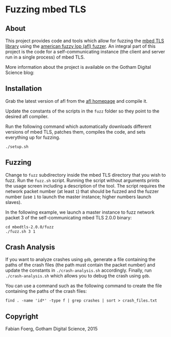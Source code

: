 # Fuzzing mbed TLS

## About

This project provides code and tools which allow for fuzzing the [mbed TLS library](https://tls.mbed.org/) using the [american fuzzy lop (afl) fuzzer](http://lcamtuf.coredump.cx/afl/).
An integral part of this project is the code for a self-communicating instance (the client and server run in a single process) of mbed TLS.

More information about the project is available on the Gotham Digital Science blog: 

## Installation

Grab the latest version of afl from the [afl homepage](http://lcamtuf.coredump.cx/afl/) and compile it.

Update the constants of the scripts in the `fuzz` folder so they point to the desired afl compiler.

Run the following command which automatically downloads different versions of mbed TLS, patches them, compiles the code, and sets everything up for fuzzing.

~~~
./setup.sh
~~~

## Fuzzing

Change to `fuzz` subdirectory inside the mbed TLS directory that you wish to fuzz.
Run the `fuzz.sh` script.
Running the script without arguments prints the usage screen including a description of the tool.
The script requires the network packet number (at least `1`) that should be fuzzed and the fuzzer number (use `1` to launch the master instance; higher numbers launch slaves).

In the following example, we launch a master instance to fuzz network packet 3 of the self-communicating mbed TLS 2.0.0 binary:

~~~
cd mbedtls-2.0.0/fuzz
./fuzz.sh 3 1
~~~

## Crash Analysis

If you want to analyze crashes using `gdb`, generate a file containing the paths of the crash files (the path must contain the packet number) and update the constants in `./crash-analysis.sh` accordingly.
Finally, run `./crash-analysis.sh` which allows you to debug the crash using `gdb`.

You can use a command such as the following command to create the file containing the paths of the crash files:

~~~
find . -name 'id*' -type f | grep crashes | sort > crash_files.txt
~~~

## Copyright

Fabian Foerg, Gotham Digital Science, 2015

